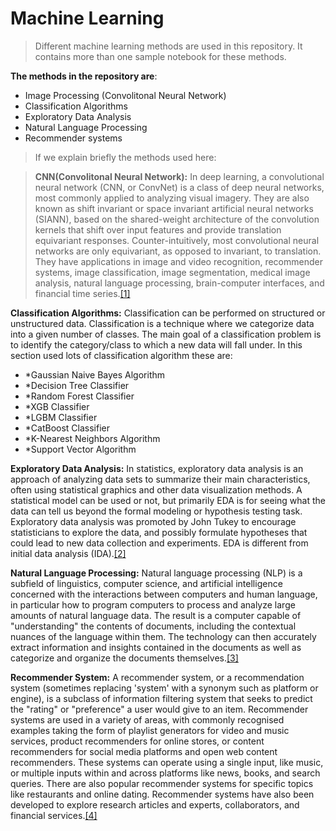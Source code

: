 # Machine Learning

>Different machine learning methods are used in this repository. It contains more than one sample notebook for these methods.

**The methods in the repository are**: 

  * Image Processing (Convolitonal Neural Network)
  * Classification Algorithms
  * Exploratory Data Analysis
  * Natural Language Processing
  * Recommender systems

>If we explain briefly the methods used here:

>**CNN(Convolitonal Neural Network):** In deep learning, a convolutional neural network (CNN, or ConvNet) is a class of deep neural networks, most commonly applied to analyzing visual imagery. They are also known as shift invariant or space invariant artificial neural networks (SIANN), based on the shared-weight architecture of the convolution kernels that shift over input features and provide translation equivariant responses. Counter-intuitively, most convolutional neural networks are only equivariant, as opposed to invariant, to translation. They have applications in image and video recognition, recommender systems, image classification, image segmentation, medical image analysis, natural language processing, brain-computer interfaces, and financial time series.[[1]](https://en.wikipedia.org/wiki/Convolutional_neural_network)

**Classification Algorithms:** Classification can be performed on structured or unstructured data. Classification is a technique where we categorize data into a given number of classes. The main goal of a classification problem is to identify the category/class to which a new data will fall under. In this section used lots of classification algorithm these are: 

  * *Gaussian Naive Bayes Algorithm 
  * *Decision Tree Classifier
  * *Random Forest Classifier
  * *XGB Classifier
  * *LGBM Classifier
  * *CatBoost Classifier
  * *K-Nearest Neighbors Algorithm
  * *Support Vector Algorithm

**Exploratory Data Analysis:** In statistics, exploratory data analysis is an approach of analyzing data sets to summarize their main characteristics, often using statistical graphics and other data visualization methods. A statistical model can be used or not, but primarily EDA is for seeing what the data can tell us beyond the formal modeling or hypothesis testing task. Exploratory data analysis was promoted by John Tukey to encourage statisticians to explore the data, and possibly formulate hypotheses that could lead to new data collection and experiments. EDA is different from initial data analysis (IDA).[[2]](https://en.wikipedia.org/wiki/Exploratory_data_analysis)

**Natural Language Processing:** Natural language processing (NLP) is a subfield of linguistics, computer science, and artificial intelligence concerned with the interactions between computers and human language, in particular how to program computers to process and analyze large amounts of natural language data. The result is a computer capable of "understanding" the contents of documents, including the contextual nuances of the language within them. The technology can then accurately extract information and insights contained in the documents as well as categorize and organize the documents themselves.[[3]](https://en.wikipedia.org/wiki/Natural_language_processing)

**Recommender System:** A recommender system, or a recommendation system (sometimes replacing 'system' with a synonym such as platform or engine), is a subclass of information filtering system that seeks to predict the "rating" or "preference" a user would give to an item. Recommender systems are used in a variety of areas, with commonly recognised examples taking the form of playlist generators for video and music services, product recommenders for online stores, or content recommenders for social media platforms and open web content recommenders. These systems can operate using a single input, like music, or multiple inputs within and across platforms like news, books, and search queries. There are also popular recommender systems for specific topics like restaurants and online dating. Recommender systems have also been developed to explore research articles and experts, collaborators, and financial services.[[4]](https://en.wikipedia.org/wiki/Recommender_system)
